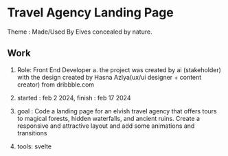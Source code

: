 # Travel Agency Landing Page
Theme : Made/Used By Elves concealed by nature. 

## Work
1. Role: Front End Developer
a. the project was created by ai (stakeholder) with the design created by Hasna Azlya(ux/ui designer + content creator) from dribbble.com

2. started : feb 2 2024, finish : feb 17 2024

3. goal : Code a landing page for an elvish travel agency that offers tours to magical forests, hidden waterfalls, and ancient ruins. Create a responsive and attractive layout and add some animations and transitions

4. tools: svelte